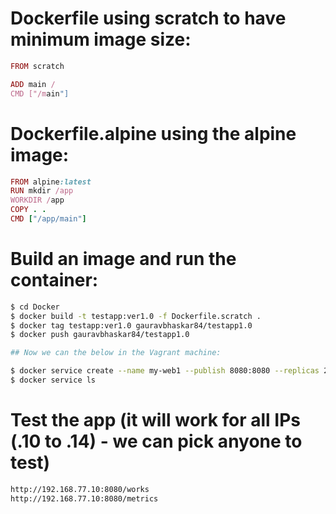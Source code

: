 # Dockerfile using scratch to have minimum image size:

```ruby
FROM scratch

ADD main /
CMD ["/main"]
```
# Dockerfile.alpine using the alpine image:

```ruby
FROM alpine:latest
RUN mkdir /app
WORKDIR /app
COPY . .
CMD ["/app/main"]
```

# Build an image and run the container:

```sh
$ cd Docker
$ docker build -t testapp:ver1.0 -f Dockerfile.scratch .
$ docker tag testapp:ver1.0 gauravbhaskar84/testapp1.0
$ docker push gauravbhaskar84/testapp1.0

## Now we can the below in the Vagrant machine:

$ docker service create --name my-web1 --publish 8080:8080 --replicas 2 gauravbhaskar84/testapp1.0
$ docker service ls
```

# Test the app (it will work for all IPs (.10 to .14) - we can pick anyone to test)

```sh
http://192.168.77.10:8080/works
http://192.168.77.10:8080/metrics
```